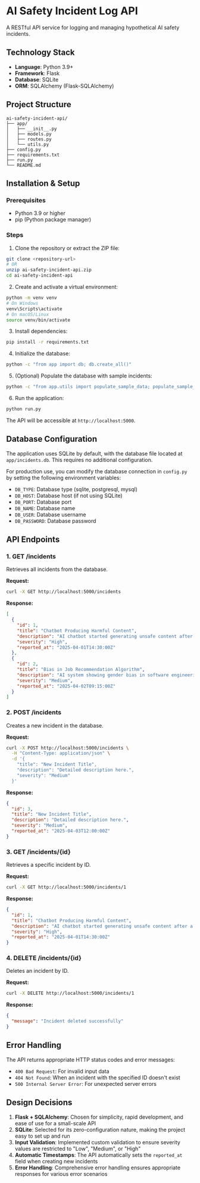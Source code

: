 # AI Safety Incident Log API

A RESTful API service for logging and managing hypothetical AI safety incidents.

## Technology Stack

- **Language**: Python 3.9+
- **Framework**: Flask
- **Database**: SQLite
- **ORM**: SQLAlchemy (Flask-SQLAlchemy)

## Project Structure

```
ai-safety-incident-api/
├── app/
│   ├── __init__.py
│   ├── models.py
│   ├── routes.py
│   └── utils.py
├── config.py
├── requirements.txt
├── run.py
└── README.md
```

## Installation & Setup

### Prerequisites

- Python 3.9 or higher
- pip (Python package manager)

### Steps

1. Clone the repository or extract the ZIP file:

```bash
git clone <repository-url>
# OR
unzip ai-safety-incident-api.zip
cd ai-safety-incident-api
```

2. Create and activate a virtual environment:

```bash
python -m venv venv
# On Windows
venv\Scripts\activate
# On macOS/Linux
source venv/bin/activate
```

3. Install dependencies:

```bash
pip install -r requirements.txt
```

4. Initialize the database:

```bash
python -c "from app import db; db.create_all()"
```

5. (Optional) Populate the database with sample incidents:

```bash
python -c "from app.utils import populate_sample_data; populate_sample_data()"
```

6. Run the application:

```bash
python run.py
```

The API will be accessible at `http://localhost:5000`.

## Database Configuration

The application uses SQLite by default, with the database file located at `app/incidents.db`. This requires no additional configuration.

For production use, you can modify the database connection in `config.py` by setting the following environment variables:

- `DB_TYPE`: Database type (sqlite, postgresql, mysql)
- `DB_HOST`: Database host (if not using SQLite)
- `DB_PORT`: Database port
- `DB_NAME`: Database name
- `DB_USER`: Database username
- `DB_PASSWORD`: Database password

## API Endpoints

### 1. GET /incidents

Retrieves all incidents from the database.

**Request:**
```bash
curl -X GET http://localhost:5000/incidents
```

**Response:**
```json
[
  {
    "id": 1,
    "title": "Chatbot Producing Harmful Content",
    "description": "AI chatbot started generating unsafe content after a prompt injection attack.",
    "severity": "High",
    "reported_at": "2025-04-01T14:30:00Z"
  },
  {
    "id": 2,
    "title": "Bias in Job Recommendation Algorithm",
    "description": "AI system showing gender bias in software engineering job recommendations.",
    "severity": "Medium",
    "reported_at": "2025-04-02T09:15:00Z"
  }
]
```

### 2. POST /incidents

Creates a new incident in the database.

**Request:**
```bash
curl -X POST http://localhost:5000/incidents \
  -H "Content-Type: application/json" \
  -d '{
    "title": "New Incident Title",
    "description": "Detailed description here.",
    "severity": "Medium"
  }'
```

**Response:**
```json
{
  "id": 3,
  "title": "New Incident Title",
  "description": "Detailed description here.",
  "severity": "Medium",
  "reported_at": "2025-04-03T12:00:00Z"
}
```

### 3. GET /incidents/{id}

Retrieves a specific incident by ID.

**Request:**
```bash
curl -X GET http://localhost:5000/incidents/1
```

**Response:**
```json
{
  "id": 1,
  "title": "Chatbot Producing Harmful Content",
  "description": "AI chatbot started generating unsafe content after a prompt injection attack.",
  "severity": "High",
  "reported_at": "2025-04-01T14:30:00Z"
}
```

### 4. DELETE /incidents/{id}

Deletes an incident by ID.

**Request:**
```bash
curl -X DELETE http://localhost:5000/incidents/1
```

**Response:**
```json
{
  "message": "Incident deleted successfully"
}
```

## Error Handling

The API returns appropriate HTTP status codes and error messages:

- `400 Bad Request`: For invalid input data
- `404 Not Found`: When an incident with the specified ID doesn't exist
- `500 Internal Server Error`: For unexpected server errors

## Design Decisions

1. **Flask + SQLAlchemy**: Chosen for simplicity, rapid development, and ease of use for a small-scale API
2. **SQLite**: Selected for its zero-configuration nature, making the project easy to set up and run
3. **Input Validation**: Implemented custom validation to ensure severity values are restricted to "Low", "Medium", or "High"
4. **Automatic Timestamps**: The API automatically sets the `reported_at` field when creating new incidents
5. **Error Handling**: Comprehensive error handling ensures appropriate responses for various error scenarios